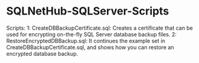 # SQLNetHub-SQLServer-Scripts
Scripts:
1: CreateDBBackupCertificate.sql: Creates a certificate that can be used for encrypting on-the-fly SQL Server database backup files.
2: RestoreEncryptedDBBackup.sql: It continues the example set in CreateDBBackupCertificate.sql, and shows how you can restore an encrypted database backup.
